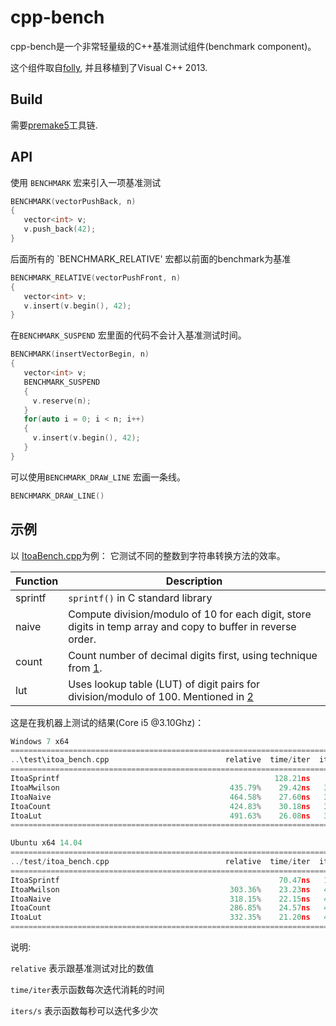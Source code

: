 # cpp-bench


cpp-bench是一个非常轻量级的C++基准测试组件(benchmark component)。

这个组件取自[folly](https://github.com/facebook/folly/blob/master/folly/Benchmark.h),
并且移植到了Visual C++ 2013.




## Build

需要[premake5](http://premake.github.io/download.html)工具链.


## API

使用 `BENCHMARK` 宏来引入一项基准测试
~~~~~~~~cpp
BENCHMARK(vectorPushBack, n)
{
   vector<int> v;
   v.push_back(42);
}
~~~~~~~~

后面所有的 `BENCHMARK_RELATIVE' 宏都以前面的benchmark为基准

~~~~~~~~cpp
BENCHMARK_RELATIVE(vectorPushFront, n)
{
   vector<int> v;
   v.insert(v.begin(), 42);
}
~~~~~~~~


在`BENCHMARK_SUSPEND` 宏里面的代码不会计入基准测试时间。

~~~~~~~~cpp
BENCHMARK(insertVectorBegin, n)
{
   vector<int> v;
   BENCHMARK_SUSPEND
   {
     v.reserve(n);
   }
   for(auto i = 0; i < n; i++)
   {
     v.insert(v.begin(), 42);
   }
}
~~~~~~~~

可以使用`BENCHMARK_DRAW_LINE` 宏画一条线。

~~~~~~~~cpp
BENCHMARK_DRAW_LINE()
~~~~~~~~


## 示例

以 [ItoaBench.cpp](https://github.com/ichenq/cpp-bench/blob/master/test/ItoaBench.cpp)为例：
它测试不同的整数到字符串转换方法的效率。


Function      | Description
--------------|-----------
sprintf       | `sprintf()` in C standard library
naive         | Compute division/modulo of 10 for each digit, store digits in temp array and copy to buffer in reverse order.
count         | Count number of decimal digits first, using technique from [1].
lut           | Uses lookup table (LUT) of digit pairs for division/modulo of 100. Mentioned in [2]


这是在我机器上测试的结果(Core i5 @3.10Ghz)：

~~~~~~~~cpp
Windows 7 x64
============================================================================
..\test\itoa_bench.cpp                          relative  time/iter  iters/s
============================================================================
ItoaSprintf                                                128.21ns    7.80M
ItoaMwilson                                      435.79%    29.42ns   33.99M
ItoaNaive                                        464.58%    27.60ns   36.24M
ItoaCount                                        424.83%    30.18ns   33.14M
ItoaLut                                          491.63%    26.08ns   38.35M
============================================================================

Ubuntu x64 14.04
============================================================================
../test/itoa_bench.cpp                          relative  time/iter  iters/s
============================================================================
ItoaSprintf                                                 70.47ns   14.19M
ItoaMwilson                                      303.36%    23.23ns   43.05M
ItoaNaive                                        318.15%    22.15ns   45.15M
ItoaCount                                        286.85%    24.57ns   40.70M
ItoaLut                                          332.35%    21.20ns   47.16M
============================================================================
~~~~~~~~


说明:

`relative` 表示跟基准测试对比的数值

`time/iter`表示函数每次迭代消耗的时间

`iters/s` 表示函数每秒可以迭代多少次



[1]: https://graphics.stanford.edu/~seander/bithacks.html#IntegerLog10

[2]: http://www.slideshare.net/andreialexandrescu1/three-optimization-tips-for-c-15708507
